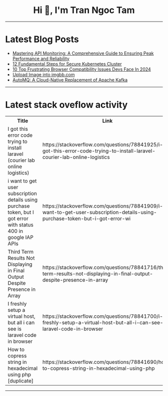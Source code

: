 <h1 align="center">Hi 👋, I'm Tran Ngoc Tam</h1>

---

# Latest Blog Posts 
<!-- BLOG-POST-LIST:START -->
- [Mastering API Monitoring: A Comprehensive Guide to Ensuring Peak Performance and Reliability](https://dev.to/getambassador2024/mastering-api-monitoring-a-comprehensive-guide-to-ensuring-peak-performance-and-reliability-3nik)
- [12 Fundamental Steps for Secure Kubernetes Cluster](https://dev.to/jamallmahmoudi/12-fundamental-steps-for-secure-kubernetes-cluster-45h)
- [10 Top Frustrating Browser Compatibility Issues Devs Face In 2024](https://dev.to/harishrajora12/10-top-frustrating-browser-compatibility-issues-devs-face-in-2024-4g4l)
- [Upload Image into imgbb.com](https://dev.to/hunter_1225/upload-image-into-imgbbcom-1p58)
- [AutoMQ: A Cloud-Native Replacement of Apache Kafka](https://dev.to/dev_kiran/automq-a-cloud-native-replacement-of-apache-kafka-59mg)
<!-- BLOG-POST-LIST:END -->

---

# Latest stack oveflow activity
<table>
  <tr><th>Title</th><th>Link</th></tr>
  <!-- STACKOVERFLOW:START --><tr><td>I got this error code trying to install laravel &lpar;courier lab online logistics&rpar;</td><td>https://stackoverflow.com/questions/78841925/i-got-this-error-code-trying-to-install-laravel-courier-lab-online-logistics</td></tr><tr><td>i want to get user subscription details using purchase token, but I got error with status 400 in google IAP APIs</td><td>https://stackoverflow.com/questions/78841909/i-want-to-get-user-subscription-details-using-purchase-token-but-i-got-error-wi</td></tr><tr><td>Third Term Results Not Displaying in Final Output Despite Presence in Array</td><td>https://stackoverflow.com/questions/78841716/third-term-results-not-displaying-in-final-output-despite-presence-in-array</td></tr><tr><td>I freshly setup a virtual host, but all i can see is laravel code in browser</td><td>https://stackoverflow.com/questions/78841700/i-freshly-setup-a-virtual-host-but-all-i-can-see-is-laravel-code-in-browser</td></tr><tr><td>How to copress string in hexadecimal using php [duplicate]</td><td>https://stackoverflow.com/questions/78841690/how-to-copress-string-in-hexadecimal-using-php</td></tr><!-- STACKOVERFLOW:END -->
</table>

---


